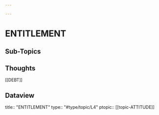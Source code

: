 ```yaml
---

---
```

# ENTITLEMENT
## Sub-Topics


## Thoughts
[[DEBT]]

## Dataview
title:: "ENTITLEMENT"
type:: "#type/topic/L4"
ptopic:: [[topic-ATTITUDE]]